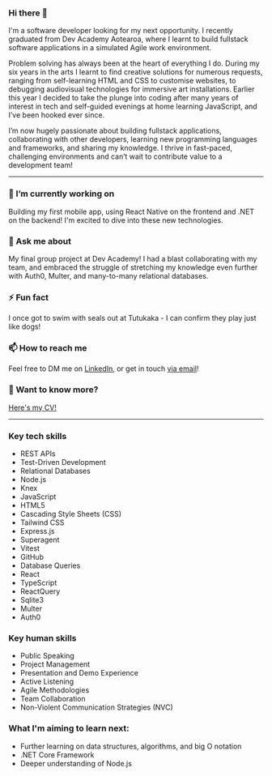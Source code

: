 ### Hi there 👋
I'm a software developer looking for my next opportunity. I recently graduated from Dev Academy Aotearoa, where I learnt to build fullstack software applications in a simulated Agile work environment. 

Problem solving has always been at the heart of everything I do. During my six years in the arts I learnt to find creative solutions for numerous requests, ranging from self-learning HTML and CSS to customise websites, to debugging audiovisual technologies for immersive art installations. Earlier this year I decided to take the plunge into coding after many years of interest in tech and self-guided evenings at home learning JavaScript, and I’ve been hooked ever since. 

I’m now hugely passionate about building fullstack applications, collaborating with other developers, learning new programming languages and frameworks, and sharing my knowledge. I thrive in fast-paced, challenging environments and can’t wait to contribute value to a development team!

------------

### 🔭 I’m currently working on
Building my first mobile app, using React Native on the frontend and .NET on the backend! I'm excited to dive into these new technologies. 

### 💬 Ask me about
My final group project at Dev Academy! I had a blast collaborating with my team, and embraced the struggle of stretching my knowledge even further with Auth0, Multer, and many-to-many relational databases. 

### ⚡ Fun fact
I once got to swim with seals out at Tutukaka - I can confirm they play just like dogs! 


### 📫 How to reach me
Feel free to DM me on [LinkedIn](https://www.linkedin.com/in/hannah-burgoyne-1311b5160/), or get in touch [via email](mailto:hannah.burgoyne@gmail.com)! 

### 📜 Want to know more? 
[Here's my CV!](https://github.com/HannahBurgoyne/HannahBurgoyne/files/12787225/Hannah_Burgoyne_CV_2023.pdf)


-------------

### Key tech skills 
- REST APIs
- Test-Driven Development
- Relational Databases
- Node.js
- Knex
- JavaScript
- HTML5
- Cascading Style Sheets (CSS)
- Tailwind CSS
- Express.js
- Superagent
- Vitest
- GitHub
- Database Queries
- React
- TypeScript
- ReactQuery
- Sqlite3
- Multer
- Auth0

### Key human skills 
- Public Speaking
- Project Management
- Presentation and Demo Experience 
- Active Listening
- Agile Methodologies
- Team Collaboration
- Non-Violent Communication Strategies (NVC)

### What I'm aiming to learn next: 
- Further learning on data structures, algorithms, and big O notation
- .NET Core Framework
- Deeper understanding of Node.js


<!--
**HannahBurgoyne/HannahBurgoyne** is a ✨ _special_ ✨ repository because its `README.md` (this file) appears on your GitHub profile.

Here are some ideas to get you started:

- 🔭 I’m currently working on ...
- 🌱 I’m currently learning ...
- 👯 I’m looking to collaborate on ...
- 🤔 I’m looking for help with ...
- 💬 Ask me about ...
- 📫 How to reach me: ...
- 😄 Pronouns: ...
- ⚡ Fun fact: ...
-->
